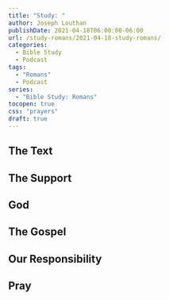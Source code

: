 ```yaml
---
title: "Study: "
author: Joseph Louthan
publishDate: 2021-04-18T06:00:00-06:00
url: /study-romans/2021-04-18-study-romans/
categories:
  - Bible Study
  - Podcast
tags:
  - "Romans"
  - Podcast
series:
  - "Bible Study: Romans"
tocopen: true
css: "prayers"
draft: true
---
```

## The Text

## The Support

## God

## The Gospel

## Our Responsibility

## Pray

<div style="font-variant: small-caps;">

</div>

```text

```
